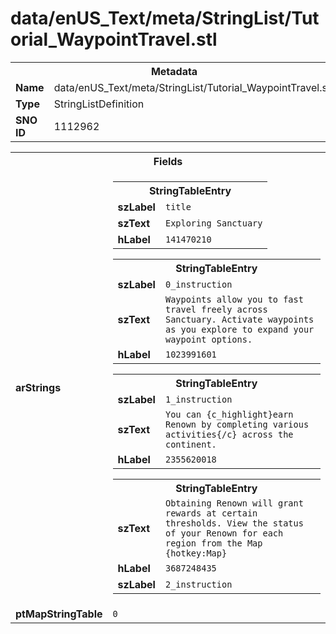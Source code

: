 <h1>data/enUS_Text/meta/StringList/Tutorial_WaypointTravel.stl</h1><table><tr><th colspan="100%">Metadata</th></tr><tr><td><b>Name</b></td><td>data/enUS_Text/meta/StringList/Tutorial_WaypointTravel.stl</td></tr><tr><td><b>Type</b></td><td>StringListDefinition</td></tr><tr><td><b>SNO ID</b></td><td>1112962</td></tr></table>

<table><tr><th colspan="100%">Fields</th></tr><tr><td><b>arStrings</b></td><td><table><tr><th colspan="100%">StringTableEntry</th></tr><tr><td><b>szLabel</b></td><td><code>title</code></td></tr><tr><td><b>szText</b></td><td><code>Exploring Sanctuary</code></td></tr><tr><td><b>hLabel</b></td><td><code>141470210</code></td></tr></table>


<table><tr><th colspan="100%">StringTableEntry</th></tr><tr><td><b>szLabel</b></td><td><code>0_instruction</code></td></tr><tr><td><b>szText</b></td><td><code>Waypoints allow you to fast travel freely across Sanctuary. Activate waypoints as you explore to expand your waypoint options.</code></td></tr><tr><td><b>hLabel</b></td><td><code>1023991601</code></td></tr></table>


<table><tr><th colspan="100%">StringTableEntry</th></tr><tr><td><b>szLabel</b></td><td><code>1_instruction</code></td></tr><tr><td><b>szText</b></td><td><code>You can {c_highlight}earn Renown by completing various activities{/c} across the continent.</code></td></tr><tr><td><b>hLabel</b></td><td><code>2355620018</code></td></tr></table>


<table><tr><th colspan="100%">StringTableEntry</th></tr><tr><td><b>szText</b></td><td><code>Obtaining Renown will grant rewards at certain thresholds. View the status of your Renown for each region from the Map {hotkey:Map}</code></td></tr><tr><td><b>hLabel</b></td><td><code>3687248435</code></td></tr><tr><td><b>szLabel</b></td><td><code>2_instruction</code></td></tr></table>


</td></tr><tr><td><b>ptMapStringTable</b></td><td><code>0</code></td></tr></table>

